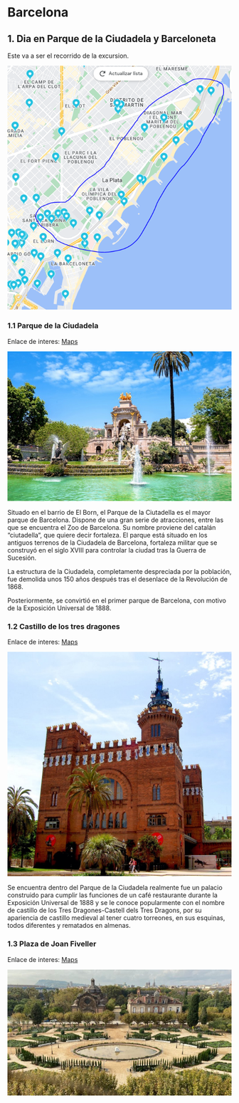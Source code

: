 # Barcelona
## 1. Dia en Parque de la Ciudadela y Barceloneta

Este va a ser el recorrido de la excursion.

![recorrido-dia-barceloneta](https://github.com/OscarVaroSoriano/barcelona/blob/main/fotos/dia-barceloneta.PNG?raw=true)


 ### 1.1 Parque de la Ciudadela
Enlace de interes: [Maps](https://www.google.com/maps/place/Parque+de+la+Ciudadela/@41.388123,2.1838265,17z/data=!3m1!4b1!4m5!3m4!1s0x12a4a2fd439609e1:0x42386118e65a3d70!8m2!3d41.388123!4d2.1860152?hl=es)

![ciudadella](fotos/ciudadela.jpeg?raw=true)

Situado en el barrio de El Born, el Parque de la Ciutadella es el mayor parque de Barcelona. Dispone de una gran serie de atracciones, entre las que se encuentra el Zoo de Barcelona.
Su nombre proviene del catalán “ciutadella“, que quiere decir fortaleza. El parque está situado en los antiguos terrenos de la Ciudadela de Barcelona, fortaleza militar que se construyó en el siglo XVIII para controlar la ciudad tras la Guerra de Sucesión.

La estructura de la Ciudadela, completamente despreciada por la población, fue demolida unos 150 años después tras el desenlace de la Revolución de 1868.

Posteriormente, se convirtió en el primer parque de Barcelona, con motivo de la Exposición Universal de 1888.

### 1.2 Castillo de los tres dragones
Enlace de interes: [Maps](https://www.google.com/maps/place/Castillo+de+los+Tres+Dragones/@41.3881105,2.1811798,17z/data=!3m1!4b1!4m5!3m4!1s0x12a4a2fd76e4b8d1:0xec78a722cff60fcb!8m2!3d41.3881065!4d2.1833685)

![castillo-tres-dragones](fotos/castillo-tres-dragones.jpg?raw=true)

Se encuentra dentro del Parque de la Ciudadela  realmente fue un palacio construido para cumplir las funciones de  un café restaurante durante la Exposición Universal de 1888 y se le conoce popularmente con el nombre de castillo de los Tres Dragones-Castell dels Tres Dragons, por su apariencia de castillo medieval al tener cuatro torreones, en sus esquinas, todos diferentes y rematados en almenas.


### 1.3 Plaza de Joan Fiveller
Enlace de interes: [Maps](https://www.google.com/maps/place/Plaza+de+Joan+Fiveller/@41.3871548,2.1860539,18z/data=!4m8!1m2!2m1!1sPlaza+de+Joan+Fiveller!3m4!1s0x12a4a30398b842a5:0x4f2251ef8e28583f!8m2!3d41.3876495!4d2.1881101)

![plaza-joan-fiveller](fotos/plaza-joan-fillaver.jpg?raw=true)

